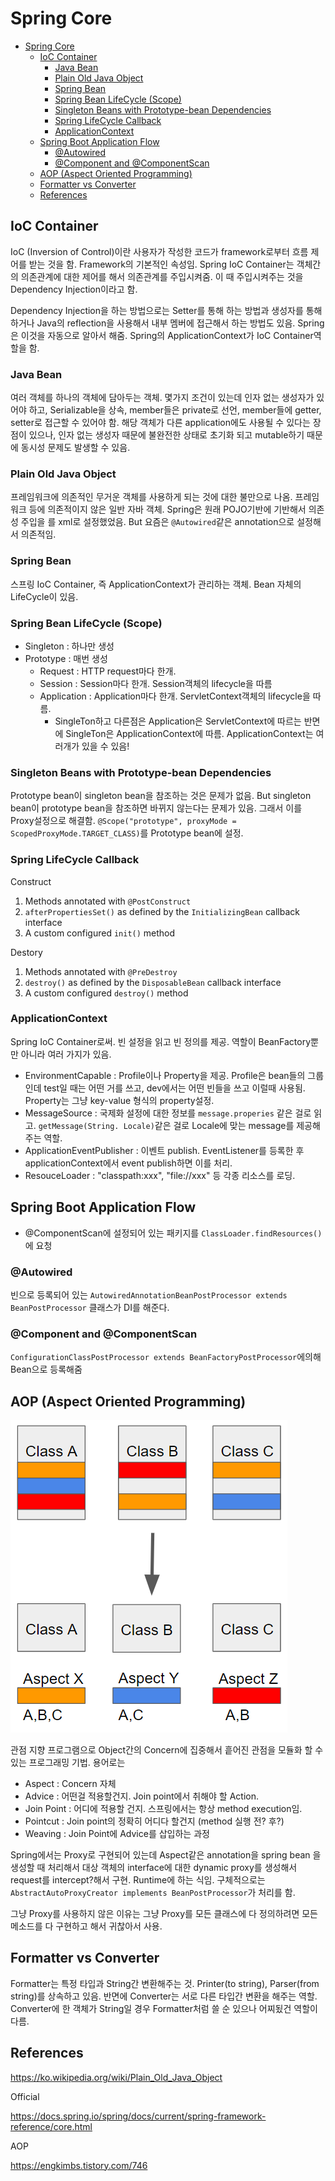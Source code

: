 # Spring Core

- [Spring Core](#spring-core)
  - [IoC Container](#ioc-container)
    - [Java Bean](#java-bean)
    - [Plain Old Java Object](#plain-old-java-object)
    - [Spring Bean](#spring-bean)
    - [Spring Bean LifeCycle (Scope)](#spring-bean-lifecycle-scope)
    - [Singleton Beans with Prototype-bean Dependencies](#singleton-beans-with-prototype-bean-dependencies)
    - [Spring LifeCycle Callback](#spring-lifecycle-callback)
    - [ApplicationContext](#applicationcontext)
  - [Spring Boot Application Flow](#spring-boot-application-flow)
    - [@Autowired](#autowired)
    - [@Component and @ComponentScan](#component-and-componentscan)
  - [AOP (Aspect Oriented Programming)](#aop-aspect-oriented-programming)
  - [Formatter vs Converter](#formatter-vs-converter)
  - [References](#references)

## IoC Container

IoC (Inversion of Control)이란 사용자가 작성한 코드가 framework로부터 흐름 제어를 받는 것을 함. Framework의 기본적인 속성임. Spring IoC Container는 객체간의 의존관계에 대한 제어를 해서 의존관계를 주입시켜줌. 이 때 주입시켜주는 것을 Dependency Injection이라고 함.

Dependency Injection을 하는 방법으로는 Setter를 통해 하는 방법과 생성자를 통해 하거나 Java의 reflection을 사용해서 내부 멤버에 접근해서 하는 방법도 있음. Spring은 이것을 자동으로 알아서 해줌. Spring의 ApplicationContext가 IoC Container역할을 함.

### Java Bean

여러 객체를 하나의 객체에 담아두는 객체. 몇가지 조건이 있는데 인자 없는 생성자가 있어야 하고, Serializable을 상속, member들은 private로 선언, member들에 getter, setter로 접근할 수 있어야 함. 해당 객체가 다른 application에도 사용될 수 있다는 장점이 있으나, 인자 없는 생성자 때문에 불완전한 상태로 초기화 되고 mutable하기 때문에 동시성 문제도 발생할 수 있음.

### Plain Old Java Object

프레임워크에 의존적인 무거운 객체를 사용하게 되는 것에 대한 불만으로 나옴. 프레임워크 등에 의존적이지 않은 일반 자바 객체. Spring은 원래 POJO기반에 기반해서 의존성 주입을 를 xml로 설정했었음. But 요즘은 `@Autowired`같은 annotation으로 설정해서 의존적임.

### Spring Bean

스프링 IoC Container, 즉 ApplicationContext가 관리하는 객체. Bean 자체의 LifeCycle이 있음.

### Spring Bean LifeCycle (Scope)

- Singleton : 하나만 생성
- Prototype : 매번 생성
  - Request : HTTP request마다 한개.
  - Session : Session마다 한개. Session객체의 lifecycle을 따름
  - Application : Application마다 한개. ServletContext객체의 lifecycle을 따름.
    - SingleTon하고 다른점은 Application은 ServletContext에 따르는 반면에 SingleTon은 ApplicationContext에 따름. ApplicationContext는 여러개가 있을 수 있음!

### Singleton Beans with Prototype-bean Dependencies

Prototype bean이 singleton bean을 참조하는 것은 문제가 없음. But singleton bean이 prototype bean을 참조하면 바뀌지 않는다는 문제가 있음. 그래서 이를 Proxy설정으로 해결함. `@Scope("prototype", proxyMode = ScopedProxyMode.TARGET_CLASS)`를 Prototype bean에 설정.

### Spring LifeCycle Callback

Construct

1. Methods annotated with `@PostConstruct`
2. `afterPropertiesSet()` as defined by the `InitializingBean` callback interface
3. A custom configured `init()` method

Destory

1. Methods annotated with `@PreDestroy`
2. `destroy()` as defined by the `DisposableBean` callback interface
3. A custom configured `destroy()` method

### ApplicationContext

Spring IoC Container로써. 빈 설정을 읽고 빈 정의를 제공. 역할이 BeanFactory뿐만 아니라 여러 가지가 있음.

- ​EnvironmentCapable : Profile이나 Property을 제공. Profile은 bean들의 그룹 인데 test일 때는 어떤 거를 쓰고, dev에서는 어떤 빈들을 쓰고 이럴때 사용됨. Property는 그냥 key-value 형식의 property설정.
- MessageSource : 국제화 설정에 대한 정보를 `message.properies` 같은 걸로 읽고. `getMessage(String. Locale)`같은 걸로 Locale에 맞는 message를 제공해주는 역할.
- ApplicationEventPublisher : 이벤트 publish. EventListener를 등록한 후 applicationContext에서 event publish하면 이를 처리.
- ResouceLoader : "classpath:xxx", "file://xxx" 등 각종 리소스를 로딩.

## Spring Boot Application Flow

- @ComponentScan에 설정되어 있는 패키지를 `ClassLoader.findResources()`에 요청

### @Autowired

빈으로 등록되어 있는 `AutowiredAnnotationBeanPostProcessor​ extends BeanPostProcessor` 클래스가 DI를 해준다.

### @Component and @ComponentScan

`​ConfigurationClassPostProcessor​ extends ​BeanFactoryPostProcessor​`에의해 Bean으로 등록해줌

## AOP (Aspect Oriented Programming)

![spring-aop](./img/spring-aop.png)

관점 지향 프로그램으로 Object간의 Concern에 집중해서 흩어진 관점을 모듈화 할 수 있는 프로그래밍 기법. 용어로는

- Aspect : Concern 자체
- Advice : 어떤걸 적용할건지. Join point에서 취해야 할 Action.
- Join Point : 어디에 적용할 건지. 스프링에서는 항상 method execution임.
- Pointcut : Join point의 정확히 어디다 할건지 (method 실행 전? 후?)
- Weaving : Join Point에 Advice를 삽입하는 과정

Spring에서는 Proxy로 구현되어 있는데 Aspect같은 annotation을 spring bean 을 생성할 때 처리해서 대상 객체의 interface에 대한 dynamic proxy를 생성해서 request를 intercept?해서 구현. Runtime에 하는 식임. 구체적으로는 `AbstractAutoProxyCreator​ implements ​BeanPostProcessor`가 처리를 함.

그냥 Proxy를 사용하지 않은 이유는 그냥 Proxy를 모든 클래스에 다 정의하려면 모든 메소드를 다 구현하고 해서 귀찮아서 사용.

## Formatter vs Converter

Formatter는 특정 타입과 String간 변환해주는 것. Printer(to string), Parser(from string)를 상속하고 있음. 반면에 Converter는 서로 다른 타입간 변환을 해주는 역할. Converter에 한 객체가 String일 경우 Formatter처럼 쓸 순 있으나 어찌됬건 역할이 다름.

## References

https://ko.wikipedia.org/wiki/Plain_Old_Java_Object

Official

https://docs.spring.io/spring/docs/current/spring-framework-reference/core.html

AOP

https://engkimbs.tistory.com/746